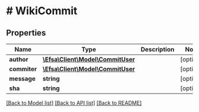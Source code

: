 # # WikiCommit

## Properties

Name | Type | Description | Notes
------------ | ------------- | ------------- | -------------
**author** | [**\Efsa\Client\Model\CommitUser**](CommitUser.md) |  | [optional]
**commiter** | [**\Efsa\Client\Model\CommitUser**](CommitUser.md) |  | [optional]
**message** | **string** |  | [optional]
**sha** | **string** |  | [optional]

[[Back to Model list]](../../README.md#models) [[Back to API list]](../../README.md#endpoints) [[Back to README]](../../README.md)
